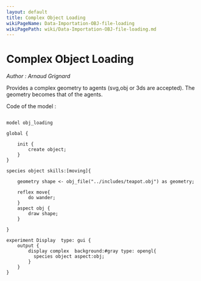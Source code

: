 ```yaml
---
layout: default
title: Complex Object Loading
wikiPageName: Data-Importation-OBJ-file-loading
wikiPagePath: wiki/Data-Importation-OBJ-file-loading.md
---
```


[//]: # (keyword|concept_load_file)
[//]: # (keyword|concept_3d)
[//]: # (keyword|concept_skill)
[//]: # (keyword|concept_obj)
# Complex Object Loading


_Author :  Arnaud Grignard_

Provides a  complex geometry to agents (svg,obj or 3ds are accepted). The geometry becomes that of the agents.


Code of the model : 

```

model obj_loading   

global {

	init { 
		create object;
	}  
} 

species object skills:[moving]{
	
	geometry shape <- obj_file("../includes/teapot.obj") as geometry;
	
	reflex move{
		do wander;
	}
	aspect obj {
		draw shape;
	}
			
}	

experiment Display  type: gui {
	output {
		display complex  background:#gray type: opengl{
		  species object aspect:obj;				
		}
	}
}
```
